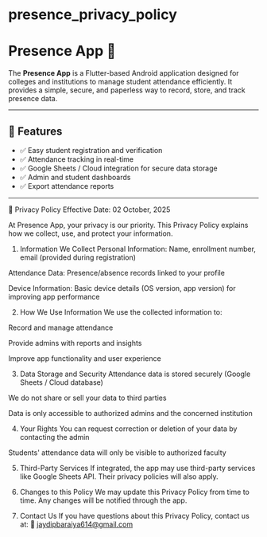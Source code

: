 # presence_privacy_policy

# Presence App 📱

The **Presence App** is a Flutter-based Android application designed for colleges and institutions to manage student attendance efficiently. It provides a simple, secure, and paperless way to record, store, and track presence data.

---

## 🚀 Features

- ✅ Easy student registration and verification
- ✅ Attendance tracking in real-time
- ✅ Google Sheets / Cloud integration for secure data storage
- ✅ Admin and student dashboards
- ✅ Export attendance reports

---

📜 Privacy Policy
Effective Date: 02 October, 2025

At Presence App, your privacy is our priority. This Privacy Policy explains how we collect, use, and protect your information.

1. Information We Collect
Personal Information: Name, enrollment number, email (provided during registration)

Attendance Data: Presence/absence records linked to your profile

Device Information: Basic device details (OS version, app version) for improving app performance

2. How We Use Information
We use the collected information to:

Record and manage attendance

Provide admins with reports and insights

Improve app functionality and user experience

3. Data Storage and Security
Attendance data is stored securely (Google Sheets / Cloud database)

We do not share or sell your data to third parties

Data is only accessible to authorized admins and the concerned institution

4. Your Rights
You can request correction or deletion of your data by contacting the admin

Students' attendance data will only be visible to authorized faculty

5. Third-Party Services
If integrated, the app may use third-party services like Google Sheets API. Their privacy policies will also apply.

6. Changes to this Policy
We may update this Privacy Policy from time to time. Any changes will be notified through the app.

7. Contact Us
If you have questions about this Privacy Policy, contact us at:
📧 jaydipbaraiya614@gmail.com

